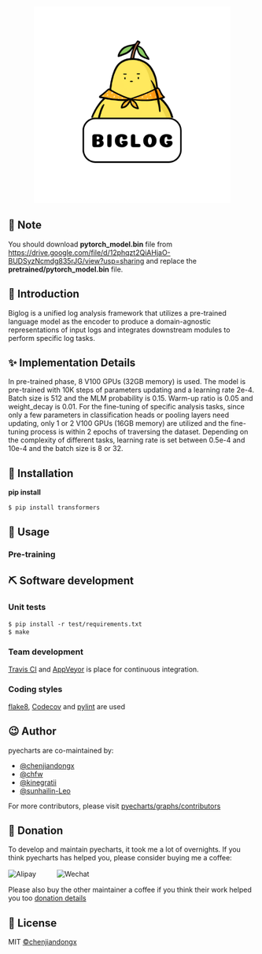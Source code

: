 <p align="center">
    <img src="/BIGLOG.png" alt="logo" width=400 height=400 />
</p>

## 📃 Note

You should download **pytorch_model.bin** file from  https://drive.google.com/file/d/12phqzt2QiAHjaO-BUDSyzNcmdg835rJG/view?usp=sharing  and replace the **pretrained/pytorch_model.bin** file.

## 📣 Introduction
Biglog is a unified log analysis framework that utilizes a pre-trained language model as the encoder to produce a domain-agnostic representations of input logs and integrates downstream modules to perform specific log tasks.
## ✨ Implementation Details
In pre-trained phase, 8 V100 GPUs (32GB memory) is used. The model is pre-trained with 10K steps of parameters updating and a learning rate 2e-4. Batch size is 512 and the MLM probability is 0.15. Warm-up ratio is 0.05 and weight_decay is 0.01. For the fine-tuning of specific analysis tasks, since only a few parameters in classification heads or pooling layers need updating, only 1 or 2 V100 GPUs (16GB memory) are utilized and the fine-tuning process is within 2 epochs of traversing the dataset. Depending on the complexity of different tasks, learning rate is set between 0.5e-4 and 10e-4 and the batch size is 8 or 32. 
## 🔰 Installation

**pip install**
```
$ pip install transformers
```
## 📝 Usage
### Pre-training
## ⛏ Software development

### Unit tests

```shell
$ pip install -r test/requirements.txt
$ make
```

### Team development

[Travis CI](https://travis-ci.org/) and [AppVeyor](https://ci.appveyor.com/) is place for continuous integration.

### Coding styles

[flake8](http://flake8.pycqa.org/en/latest/index.html), [Codecov](https://codecov.io/) and [pylint](https://www.pylint.org/) are used

## 😉 Author

pyecharts are co-maintained by:

* [@chenjiandongx](https://github.com/chenjiandongx)
* [@chfw](https://github.com/chfw)
* [@kinegratii](https://github.com/kinegratii)
* [@sunhailin-Leo](https://github.com/sunhailin-Leo)

For more contributors, please visit [pyecharts/graphs/contributors](https://github.com/pyecharts/pyecharts/graphs/contributors)

## 💌 Donation

To develop and maintain pyecharts, it took me a lot of overnights. If you think pyecharts has helped you, please consider buying me a coffee:

<img src="https://user-images.githubusercontent.com/19553554/35425853-500d6b5c-0299-11e8-80a1-ebb6629b497e.png" width="19.8%" alt="Alipay">　　　<img src="https://user-images.githubusercontent.com/19553554/35425854-504e716a-0299-11e8-81fc-4a511f1c47e8.png" width="20%" alt="Wechat">


Please also buy the other maintainer a coffee if you think their work helped you too [donation details](http://pyecharts.org/#/zh-cn/donate)

## 📃 License

MIT [©chenjiandongx](https://github.com/chenjiandongx)



